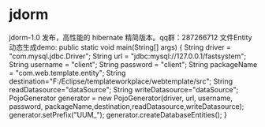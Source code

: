 jdorm
=====

jdorm-1.0 发布，高性能的 hibernate 精简版本。qq群：287266712
文件Entity动态生成demo:
  public static void main(String[] args) {
		String driver = "com.mysql.jdbc.Driver";
		String url = "jdbc:mysql://127.0.0.1/fastsystem";
		String username = "client";
		String password = "client";
		String packageName = "com.web.template.entity";
		String destination="F:/Eclipse/templateworkplace/webtemplate/src";
		String readDatasource="dataSource";
		String writeDatasource="dataSource";
		PojoGenerator generator = new PojoGenerator(driver, url, username, password, packageName,destination,readDatasource,writeDatasource);
		generator.setPrefix("UUM_");
		generator.createDatabaseEntities();
	}
